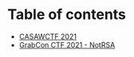 # Table of contents

* [CASAWCTF 2021](README.md)
* [GrabCon CTF 2021 - NotRSA](grabcon-ctf-2021-notrsa.md)

